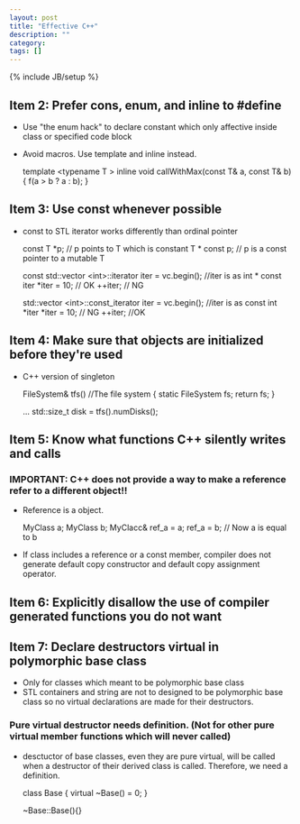 ```yaml
---
layout: post
title: "Effective C++"
description: ""
category: 
tags: []
---
```

{% include JB/setup %}

## Item 2: Prefer cons, enum, and inline to #define

* Use "the enum hack" to declare constant which only affective inside class or specified code block
* Avoid macros.  Use template and inline instead.

    template &lt;typename T &gt;
    inline void callWithMax(const T& a, const T& b)
    {
      f(a > b ? a : b);
    }

## Item 3: Use const whenever possible 

* const to STL iterator works differently than ordinal pointer

    const T *p;   // p points to T which is constant
    T * const p;  // p is a const pointer to a mutable T

    const std::vector &lt;int&gt;::iterator iter = vc.begin(); //iter is as int * const iter
    *iter = 10;   // OK 
    ++iter;       // NG

    std::vector &lt;int&gt;::const_iterator iter = vc.begin(); //iter is as const int *iter
    *iter = 10;   // NG
    ++iter;       //OK

## Item 4: Make sure that objects are initialized before they're used

* C++ version of singleton

    FileSystem& tfs()   //The file system
    {
      static FileSystem fs;
      return fs;
    }

    ...
    std::size_t disk = tfs().numDisks();


## Item 5: Know what functions C++ silently writes and calls

### IMPORTANT: C++ does not provide a way to make a reference refer to a different object!!

* Reference is a object.

    MyClass a;
    MyClass b;
    MyClacc& ref_a = a;
    ref_a = b;          // Now a is equal to b

* If class includes a reference or a const member, compiler does not generate default copy constructor and default copy assignment operator.


## Item 6: Explicitly disallow the use of compiler generated functions you do not want

## Item 7: Declare destructors virtual in polymorphic base class

* Only for classes which meant to be polymorphic base class
* STL containers and string are not to designed to be polymorphic base class so no virtual declarations are made for their destructors.

### Pure virtual destructor needs definition.  (Not for other pure virtual member functions which will never called)
* desctuctor of base classes, even they are pure virtual, will be called when a destructor of their derived class is called.  Therefore, we need a definition.

    class Base
    {
      virtual ~Base() = 0;
    }

    ~Base::Base(){}


